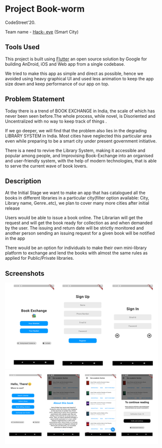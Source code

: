 # Project Book-worm

CodeStreet'20.

Team name - [Hack- eye](https://codestreet-2020.hackerearth.com/challenges/hackathon/american-express-codestreet20/dashboard/bf28059/team/) (Smart City)

## Tools Used

This project is built using [Flutter](https://flutter.dev/docs) an open source solution by Google for building AnDroid, iOS and Web app from a single codebase.

We tried to make this app as simple and direct as possible, hence we avoided using heavy graphical UI and used less animation to keep the app size down and keep performance of our app on top.

## Problem Statement

Today there is a trend of BOOK EXCHANGE  in India, the scale of which has never been seen before.The whole process, while novel, is Disoriented and Uncentralized with no way to keep track of things .

If we go deeper, we will find that the problem also lies in the degrading LIBRARY SYSTEM in India. Most cities have neglected this particular area even while preparing to be a smart city under present government initiative. 

There is a need to revive the Library System, making it accessible and popular among people, and Improvising Book-Exchange into an organised and user-friendly system, with the help of modern technologies, that is able to serve the current wave of book lovers.

## Description

At the Initial Stage we want to make an app that  has catalogued all the books in different libraries in a particular city(filter option available: City, Library name, Genre..etc), we plan to cover many more cities after initial release

Users would be able to issue a book online. The Librarian will get the request and will get the book ready for collection as and when demanded by the user. The issuing and return date will be strictly monitored and another person sending  an issuing request for a given book will be notified in the app  

There would be an option for individuals to make their own mini-library platform to exchange and lend the books with almost the same rules as applied for Public/Private libraries.

## Screenshots

![alt text](screenshots/readme_pic1.png "Welcome Screens")
![alt text](screenshots/readme_pic2.png "Book Options Screens")
